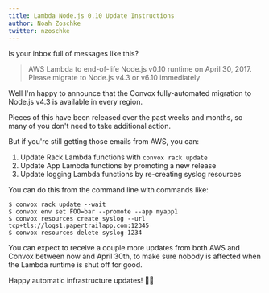 ```yaml
---
title: Lambda Node.js 0.10 Update Instructions
author: Noah Zoschke
twitter: nzoschke
---
```


Is your inbox full of messages like this?

> AWS Lambda to end-of-life Node.js v0.10 runtime on April 30, 2017. Please migrate to Node.js v4.3 or v6.10 immediately

Well I'm happy to announce that the Convox fully-automated migration to Node.js v4.3 is available in every region.

Pieces of this have been released over the past weeks and months, so many of you don't need to take additional action.

But if you're still getting those emails from AWS, you can:

1. Update Rack Lambda functions with `convox rack update`
2. Update App Lambda functions by promoting a new release
3. Update logging Lambda functions by re-creating syslog resources

You can do this from the command line with commands like:

```
$ convox rack update --wait
$ convox env set FOO=bar --promote --app myapp1
$ convox resources create syslog --url tcp+tls://logs1.papertrailapp.com:12345
$ convox resources delete syslog-1234
```

You can expect to receive a couple more updates from both AWS and Convox between now and April 30th, to make sure nobody is affected when the Lambda runtime is shut off for good.

Happy automatic infrastructure updates! 🎉🎉
